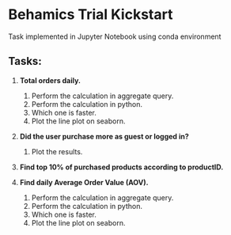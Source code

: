 # Behamics Trial Kickstart
Task implemented in Jupyter Notebook using conda environment

## Tasks:

1.  **Total orders daily.**
    1.  Perform the calculation in aggregate query.
    2.  Perform the calculation in python.
    3.  Which one is faster.
    4.  Plot the line plot on seaborn.
3.  **Did the user purchase more as guest or logged in?**
    1.  Plot the results.
    
4.  **Find top 10% of purchased products according to productID.**
    
5.  **Find daily Average Order Value (AOV).**
    1.  Perform the calculation in aggregate query.
    2.  Perform the calculation in python.
    3.  Which one is faster.
    4.  Plot the line plot on seaborn.
